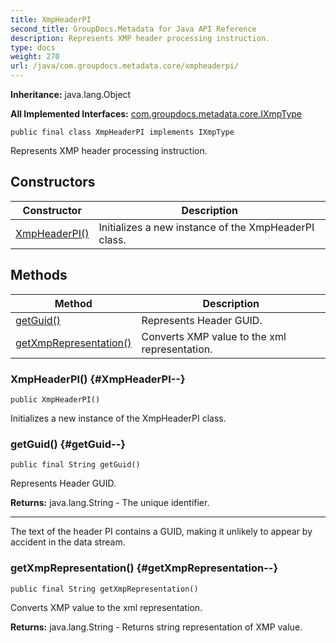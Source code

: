 ```yaml
---
title: XmpHeaderPI
second_title: GroupDocs.Metadata for Java API Reference
description: Represents XMP header processing instruction.
type: docs
weight: 270
url: /java/com.groupdocs.metadata.core/xmpheaderpi/
---
```

**Inheritance:**
java.lang.Object

**All Implemented Interfaces:**
[com.groupdocs.metadata.core.IXmpType](../../com.groupdocs.metadata.core/ixmptype)
```
public final class XmpHeaderPI implements IXmpType
```

Represents XMP header processing instruction.
## Constructors

| Constructor | Description |
| --- | --- |
| [XmpHeaderPI()](#XmpHeaderPI--) | Initializes a new instance of the  XmpHeaderPI  class. |
## Methods

| Method | Description |
| --- | --- |
| [getGuid()](#getGuid--) | Represents Header GUID. |
| [getXmpRepresentation()](#getXmpRepresentation--) | Converts XMP value to the xml representation. |
### XmpHeaderPI() {#XmpHeaderPI--}
```
public XmpHeaderPI()
```


Initializes a new instance of the  XmpHeaderPI  class.

### getGuid() {#getGuid--}
```
public final String getGuid()
```


Represents Header GUID.

**Returns:**
java.lang.String - The unique identifier.

--------------------

The text of the header PI contains a GUID, making it unlikely to appear by accident in the data stream.
### getXmpRepresentation() {#getXmpRepresentation--}
```
public final String getXmpRepresentation()
```


Converts XMP value to the xml representation.

**Returns:**
java.lang.String - Returns  string  representation of XMP value.
